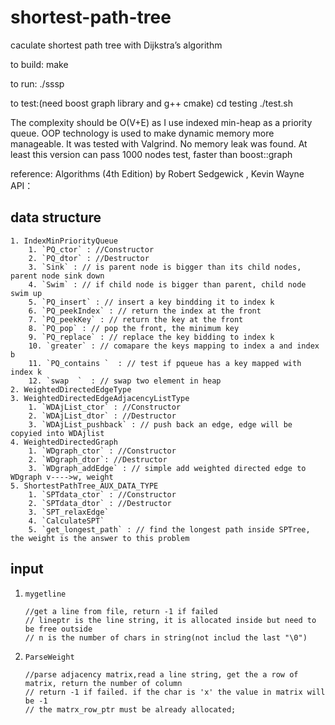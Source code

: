 # shortest-path-tree



caculate shortest path tree with Dijkstra’s algorithm

to build:
make

to run:
./sssp


to test:(need boost graph library and g++ cmake)
cd testing
./test.sh


The complexity should be O(V+E) as I use indexed min-heap as a priority queue.
OOP technology is used to make dynamic memory more manageable.
It was tested with Valgrind. No memory leak was found.
At least this version can pass 1000 nodes test, faster than boost::graph

reference: Algorithms (4th Edition) by Robert Sedgewick , Kevin Wayne 
API：
## data structure

 	1. IndexMinPriorityQueue
      	1. `PQ_ctor` : //Constructor
      	2. `PQ_dtor` : //Destructor
      	3. `Sink` : // is parent node is bigger than its child nodes, parent node sink down
      	4. `Swim` : // if child node is bigger than parent, child node swim up
      	5. `PQ_insert` : // insert a key bindding it to index k
      	6. `PQ_peekIndex` : // return the index at the front
      	7. `PQ_peekKey` : // return the key at the front
      	8. `PQ_pop` : // pop the front, the minimum key
      	9. `PQ_replace` : // replace the key bidding to index k
      	10. `greater` : // comapare the keys mapping to index a and index b
      	11. `PQ_contains `  : // test if pqueue has a key mapped with index k
      	12. `swap  `  : // swap two element in heap
 	2. WeightedDirectedEdgeType
 	3. WeightedDirectedEdgeAdjacencyListType
      	1. `WDAjList_ctor` : //Constructor
      	2. `WDAjList_dtor` : //Destructor
      	3. `WDAjList_pushback` : // push back an edge, edge will be copyied into WDAjlist
 	4. WeightedDirectedGraph
      	1. `WDgraph_ctor` : //Constructor
      	2. `WDgraph_dtor`: //Destructor
      	3. `WDgraph_addEdge` : // simple add weighted directed edge to WDgraph v---->w, weight
 	5. ShortestPathTree_AUX_DATA_TYPE
      	1. `SPTdata_ctor` : //Constructor
      	2. `SPTdata_dtor` : //Destructor
      	3. `SPT_relaxEdge`
      	4. `CalculateSPT`
      	5. `get_longest_path` : // find the longest path inside SPTree, the weight is the answer to this problem



## input

1. `mygetline`

   ```
   //get a line from file, return -1 if failed
   // lineptr is the line string, it is allocated inside but need to be free outside
   // n is the number of chars in string(not includ the last "\0")
   ```

2. `ParseWeight`

   ```
   //parse adjacency matrix,read a line string, get the a row of matrix, return the number of column
   // return -1 if failed. if the char is 'x' the value in matrix will be -1
   // the matrx_row_ptr must be already allocated;
